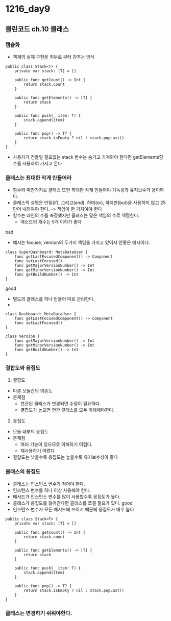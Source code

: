 # 1216_day9
## 클린코드 ch.10 클래스
### 캡슐화
- 객체의 실제 구현을 외부로 부터 감추는 방식
```
public class Stack<T> {
    private var stack: [T] = []
    
    public func getCount() -> Int {
        return stack.count
    }
    
    public func getElements() -> [T] {
        return stack
    }
    
    public func push(_ item: T) {
        stack.append(item)
    }
    
    public func pop() -> T? {
        return stack.isEmpty ? nil : stack.popLast()
    }
}
```
- 사용자가 건들일 필요없는 stack 변수는 숨기고 가져와야 한다면 getElements함수를 사용하여 가지고 온다

### 클래스는 최대한 작게 만들어라
- 함수와 마찬가지로 클래스 또한 최대한 작게 만들어야 가독성과 유지보수가 용이하다.
- 클래스의 설명은 만일(if), 그리고(and), 하며(or), 하지만(but)을 사용하지 않고 25단어 내외여야 한다. -> 책임이 한 가지여야 한다
- 함수는 라인의 수를 측정했지만 클래스는 맡은 책임의 수로 책정한다.
  - 매소드의 개수는 5개 이하가 좋다

bad
- 예시는 focuse, version의 두가지 책임을 가지고 있어서 안좋은 예시이다.
```
class SuperDashboard: MetaDataUser {
    func getLastFocusedComponent() -> Component
    func setLastFocused()
    func getMajorVersionNumber() -> Int
    func getMinorVersionNumber() -> Int
    func getBuildNumber() -> Int
}
```

good
- 별도의 클래스를 하나 만들어 따로 관리한다.
- 
```
class Dashboard: MetaDataUser {
    func getLastFocusedComponent() -> Component
    func setLastFocused()
}

class Version {
    func getMajorVersionNumber() -> Int
    func getMinorVersionNumber() -> Int
    func getBuildNumber() -> Int
}
```

### 결합도와 응집도
 1. 결합도
 - 다른 모듈간의 의존도
 - 문제점
   - 연관된 클래스가 변경되면 수정이 필요하다.
   - 결합도가 높으면 연관 클래스를 모두 이해해야한다.
 2. 응집도
 - 모듈 내부의 응집도
 - 문제점
   - 여러 기능이 있으므로 이해하기 어렵다.
   - 재사용하기 어렵다
 - 결합도는 낮을수록 응집도는 높을수록 유지보수성이 좋다
### 클래스의 응집도
 - 클래스는 인스턴스 변수가 적어야 한다.
 - 인스턴스 변수를 하나 이상 사용해야 한다.
 - 매서드가 인스턴스 변수를 많이 사용할수록 응집도가 높다.
 - 클래스가 응집도를 잃어간다면 클래스를 쪼갤 필요가 있다.
good
- 인스턴스 변수가 모든 매서드에 쓰이기 때문에 응집도가 매우 높다
```
public class Stack<T> {
    private var stack: [T] = []
    
    public func getCount() -> Int {
        return stack.count
    }
    
    public func getElements() -> [T] {
        return stack
    }
    
    public func push(_ item: T) {
        stack.append(item)
    }
    
    public func pop() -> T? {
        return stack.isEmpty ? nil : stack.popLast()
    }
}
```

### 클래스는 변경하기 쉬워야한다.
